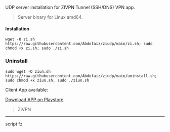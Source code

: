 
UDP server installation for ZIVPN Tunnel (SSH/DNS) VPN app.
<br>

>Server binary for Linux amd64.

#### Installation
```
wget -O zi.sh https://raw.githubusercontent.com/Abdofaiz/ziudp/main/zi.sh; sudo chmod +x zi.sh; sudo ./zi.sh
```

### Uninstall

```
sudo wget -O ziun.sh https://raw.githubusercontent.com/Abdofaiz/ziudp/main/uninstall.sh; sudo chmod +x ziun.sh; sudo ./ziun.sh
```

Client App available:

<a href="https://play.google.com/store/apps/details?id=com.zi.zivpn" target="_blank" rel="noreferrer">Download APP on Playstore</a>
> ZiVPN
                
----
 script fz
